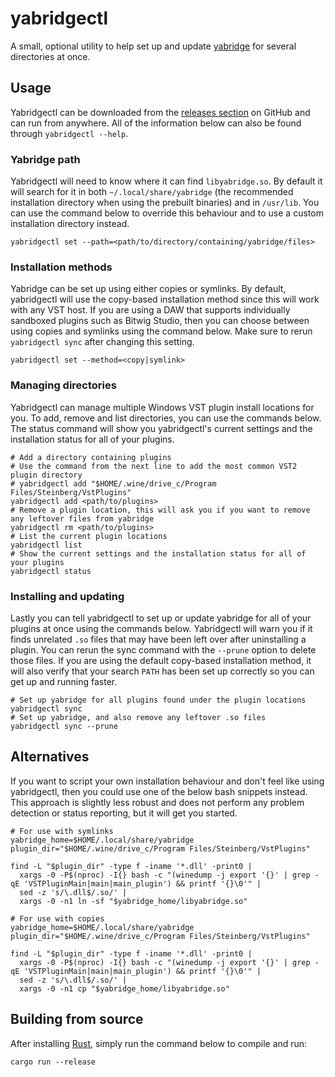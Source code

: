 # yabridgectl

A small, optional utility to help set up and update
[yabridge](https://github.com/robbert-vdh/yabridge) for several directories at
once.

## Usage

Yabridgectl can be downloaded from the [releases
section](https://github.com/robbert-vdh/yabridge/releases) on GitHub and can run
from anywhere. All of the information below can also be found through
`yabridgectl --help`.

### Yabridge path

Yabridgectl will need to know where it can find `libyabridge.so`. By default it
will search for it in both `~/.local/share/yabridge` (the recommended
installation directory when using the prebuilt binaries) and in `/usr/lib`. You
can use the command below to override this behaviour and to use a custom
installation directory instead.

```shell
yabridgectl set --path=<path/to/directory/containing/yabridge/files>
```

### Installation methods

Yabridge can be set up using either copies or symlinks. By default, yabridgectl
will use the copy-based installation method since this will work with any VST
host. If you are using a DAW that supports individually sandboxed plugins such
as Bitwig Studio, then you can choose between using copies and symlinks using
the command below. Make sure to rerun `yabridgectl sync` after changing this
setting.

```shell
yabridgectl set --method=<copy|symlink>
```

### Managing directories

Yabridgectl can manage multiple Windows VST plugin install locations for you. To
add, remove and list directories, you can use the commands below. The status
command will show you yabridgectl's current settings and the installation status
for all of your plugins.

```shell
# Add a directory containing plugins
# Use the command from the next line to add the most common VST2 plugin directory
# yabridgectl add "$HOME/.wine/drive_c/Program Files/Steinberg/VstPlugins"
yabridgectl add <path/to/plugins>
# Remove a plugin location, this will ask you if you want to remove any leftover files from yabridge
yabridgectl rm <path/to/plugins>
# List the current plugin locations
yabridgectl list
# Show the current settings and the installation status for all of your plugins
yabridgectl status
```

### Installing and updating

Lastly you can tell yabridgectl to set up or update yabridge for all of your
plugins at once using the commands below. Yabridgectl will warn you if it finds
unrelated `.so` files that may have been left over after uninstalling a plugin.
You can rerun the sync command with the `--prune` option to delete those files.
If you are using the default copy-based installation method, it will also verify
that your search `PATH` has been set up correctly so you can get up and running
faster.

```shell
# Set up yabridge for all plugins found under the plugin locations
yabridgectl sync
# Set up yabridge, and also remove any leftover .so files
yabridgectl sync --prune
```

## Alternatives

If you want to script your own installation behaviour and don't feel like using
yabridgectl, then you could use one of the below bash snippets instead. This
approach is slightly less robust and does not perform any problem detection or
status reporting, but it will get you started.

```shell
# For use with symlinks
yabridge_home=$HOME/.local/share/yabridge
plugin_dir="$HOME/.wine/drive_c/Program Files/Steinberg/VstPlugins"

find -L "$plugin_dir" -type f -iname '*.dll' -print0 |
  xargs -0 -P$(nproc) -I{} bash -c "(winedump -j export '{}' | grep -qE 'VSTPluginMain|main|main_plugin') && printf '{}\0'" |
  sed -z 's/\.dll$/.so/' |
  xargs -0 -n1 ln -sf "$yabridge_home/libyabridge.so"

# For use with copies
yabridge_home=$HOME/.local/share/yabridge
plugin_dir="$HOME/.wine/drive_c/Program Files/Steinberg/VstPlugins"

find -L "$plugin_dir" -type f -iname '*.dll' -print0 |
  xargs -0 -P$(nproc) -I{} bash -c "(winedump -j export '{}' | grep -qE 'VSTPluginMain|main|main_plugin') && printf '{}\0'" |
  sed -z 's/\.dll$/.so/' |
  xargs -0 -n1 cp "$yabridge_home/libyabridge.so"
```

## Building from source

After installing [Rust](https://rustup.rs/), simply run the command below to
compile and run:

```shell
cargo run --release
```
